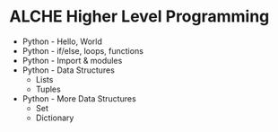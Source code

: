 # ALCHE Higher Level Programming
* Python - Hello, World 
* Python - if/else, loops, functions
* Python - Import & modules 
* Python - Data Structures
    * Lists
    * Tuples
* Python - More Data Structures
    * Set
    * Dictionary
